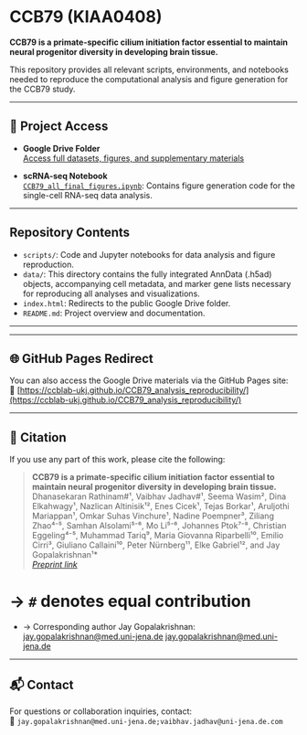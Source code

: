 # CCB79 (KIAA0408)

**CCB79 is a primate-specific cilium initiation factor essential to maintain neural progenitor diversity in developing brain tissue.**

This repository provides all relevant scripts, environments, and notebooks needed to reproduce the computational analysis and figure generation for the CCB79 study.

---

## 📁 Project Access

- **Google Drive Folder**  
  [Access full datasets, figures, and supplementary materials](https://drive.google.com/drive/folders/1up240YzYodrExOrBsrUbWrU_Sq8tk5SI)  


- **scRNA-seq Notebook**  
  [`CCB79_all_final_figures.ipynb`](https://drive.google.com/drive/folders/1up240YzYodrExOrBsrUbWrU_Sq8tk5SI): Contains figure generation code for the single-cell RNA-seq data analysis.

---

## Repository Contents

- `scripts/`: Code and Jupyter notebooks for data analysis and figure reproduction.
- `data/`:  This directory contains the fully integrated AnnData (.h5ad) objects, accompanying cell metadata, and marker gene lists necessary for reproducing all analyses and visualizations.
- `index.html`: Redirects to the public Google Drive folder.
- `README.md`: Project overview and documentation.

---



---

## 🌐 GitHub Pages Redirect

You can also access the Google Drive materials via the GitHub Pages site:  
🔗 [https://ccblab-ukj.github.io/CCB79_analysis_reproducibility/](https://ccblab-ukj.github.io/CCB79_analysis_reproducibility/)

---

## 📄 Citation

If you use any part of this work, please cite the following:

> **CCB79 is a primate-specific cilium initiation factor essential to maintain neural progenitor diversity in developing brain tissue.**  
> Dhanasekaran Rathinam#¹, Vaibhav Jadhav#¹, Seema Wasim², Dina Elkahwagy¹, Nazlican Altinisik¹², Enes Cicek¹, Tejas Borkar¹, Aruljothi Mariappan¹, Omkar Suhas Vinchure¹, Nadine Poempner³, Ziliang Zhao⁴⁻⁵, Samhan Alsolami⁵⁻⁶, Mo Li⁵⁻⁶, Johannes Ptok⁷⁻⁸, Christian Eggeling⁴⁻⁵, Muhammad Tariq⁹, Maria Giovanna Riparbelli¹⁰, Emilio Cirri³, Giuliano Callaini¹⁰, Peter Nürnberg¹¹, Elke Gabriel¹², and Jay Gopalakrishnan¹*  
> [_Preprint link_](https://www.biorxiv.org/content/10.1101/2025.08.01.668123v1)

# → `#` denotes equal contribution  
* → Corresponding author Jay Gopalakrishnan: jay.gopalakrishnan@med.uni-jena.de <jay.gopalakrishnan@med.uni-jena.de>

---

## 📬 Contact

For questions or collaboration inquiries, contact:  
📧 `jay.gopalakrishnan@med.uni-jena.de;vaibhav.jadhav@uni-jena.de.com`

